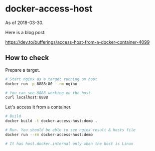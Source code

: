 # docker-access-host

As of 2018-03-30.

Here is a blog post:

https://dev.to/bufferings/access-host-from-a-docker-container-4099

## How to check

Prepare a target.

```bash
# Start nginx as a target running on host
docker run -p 8888:80 --rm nginx

# You can see 8888 working on the host
curl localhost:8888
```

Let's access it from a container.

```bash
# Build
docker build -t docker-access-host:demo .

# Run. You should be able to see nginx result & hosts file
docker run --rm docker-access-host:demo

# It has host.docker.internal only when the host is Linux
```

